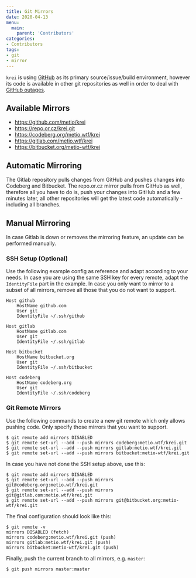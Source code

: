 ```yaml
---
title: Git Mirrors
date: 2020-04-13
menu:
  main:
    parent: 'Contributors'
categories:
- Contributors
tags:
- git
- mirror
---
```


`krei` is using [GitHub](https://github.com/metio/krei) as its primary source/issue/build environment, however its code is available in other git repositories as well in order to deal with [GitHub outages](https://www.githubstatus.com/).

## Available Mirrors

- https://github.com/metio/krei
- https://repo.or.cz/krei.git
- https://codeberg.org/metio.wtf/krei
- https://gitlab.com/metio.wtf/krei
- https://bitbucket.org/metio-wtf/krei

## Automatic Mirroring

The Gitlab repository pulls changes from GitHub and pushes changes into Codeberg and Bitbucket. The repo.or.cz mirror pulls from GitHub as well, therefore all you have to do is, push your changes into GitHub and a few minutes later, all other repositories will get the latest code automatically - including all branches.

## Manual Mirroring

In case Gitlab is down or removes the mirroring feature, an update can be performed manually.

### SSH Setup (**Optional**)

Use the following example config as reference and adapt according to your needs. In case you are using the same SSH key for every remote, adapt the `IdentityFile` part in the example. In case you only want to mirror to a subset of all mirrors, remove all those that you do not want to support.

```
Host github
    HostName github.com
    User git
    IdentityFile ~/.ssh/github

Host gitlab
    HostName gitlab.com
    User git
    IdentityFile ~/.ssh/gitlab

Host bitbucket
    HostName bitbucket.org
    User git
    IdentityFile ~/.ssh/bitbucket

Host codeberg
    HostName codeberg.org
    User git
    IdentityFile ~/.ssh/codeberg
```

### Git Remote Mirrors

Use the following commands to create a new git remote which only allows pushing code. Only specify those mirrors that you want to support.

```shell script
$ git remote add mirrors DISABLED
$ git remote set-url --add --push mirrors codeberg:metio.wtf/krei.git
$ git remote set-url --add --push mirrors gitlab:metio.wtf/krei.git
$ git remote set-url --add --push mirrors bitbucket:metio-wtf/krei.git
```

In case you have not done the SSH setup above, use this:

```shell script
$ git remote add mirrors DISABLED
$ git remote set-url --add --push mirrors git@codeberg.org:metio.wtf/krei.git
$ git remote set-url --add --push mirrors git@gitlab.com:metio.wtf/krei.git
$ git remote set-url --add --push mirrors git@bitbucket.org:metio-wtf/krei.git
```

The final configuration should look like this:

```shell script
$ git remote -v
mirrors DISABLED (fetch)
mirrors codeberg:metio.wtf/krei.git (push)
mirrors gitlab:metio.wtf/krei.git (push)
mirrors bitbucket:metio-wtf/krei.git (push)
```

Finally, push the current branch to all mirrors, e.g. `master`:

```shell script
$ git push mirrors master:master
```
